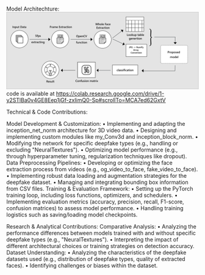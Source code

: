 Model Architechture:
![Model](https://github.com/Srabontideb/Deepfake_project/blob/863cc59cf9ad38e02764b3dff62c14d7a3b082fe/InceptionNet.png)
code is available at https://colab.research.google.com/drive/1-y2STlBa0v4GE8Eep1jGf-zxIimQ0-Sp#scrollTo=MCA7ed62GxtV

Technical & Code Contributions:

Model Development & Customization: 
•	Implementing and adapting the inception_net_norm architecture for 3D video data.
•	Designing and implementing custom modules like my_Conv3d and inception_block_norm.
•	Modifying the network for specific deepfake types (e.g., handling or excluding "NeuralTextures").
•	Optimizing model performance (e.g., through hyperparameter tuning, regularization techniques like dropout).
Data Preprocessing Pipelines: 
•	Developing or optimizing the face extraction process from videos (e.g., og_video_to_face, fake_video_to_face).
•	Implementing robust data loading and augmentation strategies for the deepfake dataset.
•	Managing and integrating bounding box information from CSV files.
Training & Evaluation Framework: 
•	Setting up the PyTorch training loop, including loss functions, optimizers, and schedulers.
•	Implementing evaluation metrics (accuracy, precision, recall, F1-score, confusion matrices) to assess model performance.
•	Handling training logistics such as saving/loading model checkpoints.

Research & Analytical Contributions:
Comparative Analysis: 
•	Analyzing the performance differences between models trained with and without specific deepfake types (e.g., "NeuralTextures").
•	Interpreting the impact of different architectural choices or training strategies on detection accuracy.
Dataset Understanding: 
•	Analyzing the characteristics of the deepfake datasets used (e.g., distribution of deepfake types, quality of extracted faces).
•	Identifying challenges or biases within the dataset.
